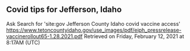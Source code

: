 ## Covid tips for Jefferson, Idaho

Ask Search for 'site:gov Jefferson County Idaho covid vaccine access'
https://www.tetoncountyidaho.gov/use_images/pdf/eiph_pressrelease-vaccinerollout65-1.28.2021.pdf
Retrieved on Friday, February 12, 2021 at 8:17AM (UTC)